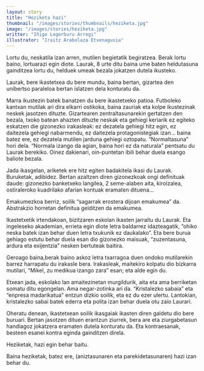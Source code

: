 ```yaml
---
layout: story
title: "Heziketa hazi"
thumbnail: "/images/stories/thumbnails/heziketa.jpg"
image: "/images/stories/heziketa.jpg"
writter: "Iñigo Legorburu Arregi"
illustrator: "Iraitz Arabolaza Etxenagusia"
---
```


Lortu du, neskatila izan arren, mutilen begietatik begiratzea. Berak lortu baino, lortuarazi egin diote. Laurak, 8 urte ditu baina ume baten heldutasuna
gainditzea lortu du, helduek umeak bezala jokatzen dutela ikusteko.

Laurak, bere ikastetxea du bere mundu, baina bertan, gizartea den unibertso paraleloa bertan islatzen dela konturatu da.

Marra ikustezin batek banatzen du bere ikastetxeko patioa. Futboleko kantxan mutilak ari dira elkarri ostikoka, baina zauriak eta kolpe ikustezinak neskek jasotzen dituzte. Gizartearen zentraltasunarekin gertatzen den bezala, txoko batean ahazten dituzte neskak eta gehiegi keriarik ez egiteko eskatzen die gizonezko irakasleak: ez dezatela gehiegi hitz egin, ez daitezela gehiegi nabarmendu,   ez   daitezela   protagonistegiak   izan...   baina   batez   ere,   ez dezatela   mutilen   jarduna gehiegi  oztopatu. “Normaltasuna” hori   dela. “Normala izango da agian, baina hori ez da naturala” pentsatu du Laurak berekiko. Oinez dakienari, oin-puntetan ibili behar duela esango baliote
bezala.

Jada ikasgelan, ariketek ere hitz egiten badakitela ikasi du Laurak. Buruketak, adibidez. Bertan azaltzen diren gizonezkoak ongi definituak daude: gizonezko banketxeko langilea, 2 seme-alaben aita, kirolzalea, ostiraleroko kuadrilako afarian kontuak eramaten dituena...

Emakumezkoa   berriz,   soilik “sagarrak erostera dijoan emakumea” da. Abstrakzio horretan definitua gelditzen da emakumea.

Ikastetxetik irtendakoan, bizitzaren eskolan ikasten jarraitu du Laurak. Eta ingeleseko akademian, errieta egin diote letra baldarrez idazteagatik, ”ohiko neska batek izan behar duen letra txukunik ez daukalako”. Eta bere burua gehiago estutu behar duela esan dio gizonezko maisuak, “zuzentasuna, ardura eta exijentzia” nesken bertuteak baitira.

Geroago baina,berak baino askoz letra txarragoa duen ondoko mutilarekin barrez harrapatu du irakasle bera. Irakasleak, maitekiro kolpatu dio bizkarra mutilari, “Mikel, zu medikua izango zara” esan; eta alde egin du.

Etxean jada, eskolako lan amaitezinetan murgildurik, aita eta ama berriketan somatu ditu egongelan. Ama negar-zotinka ari da. “Kristalezko sabaia” eta “enpresa madarikatua” entzun dizkio soilik, eta ez du ezer ulertu. Lantokian, kristalezko sabai batek ederra eta polita izan behar duela otu zaio Laurari.

Oheratu denean, ikastetxean soilik ikasgaiak ikasten diren galdetu dio bere buruari. Bertan jasotzen dituen erantzun ziurrek, bera are eta ziurgabetasun handiagoz   jokatzera   eramaten   dutela   konturatu   da.   Eta   kontraesanak, besteen esanei kontra eginda gainditzen direla.

Heziketak, hazi egin behar baitu.

Baina heziketak, batez ere, (aniztasunaren eta parekidetasunaren) hazi izan behar du.
